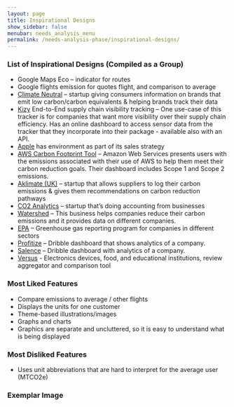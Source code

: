 ```yaml
---
layout: page
title: Inspirational Designs
show_sidebar: false
menubar: needs_analysis_menu
permalink: /needs-analysis-phase/inspirational-designs/
---
```

### List of Inspirational Designs (Compiled as a Group)
- Google Maps Eco – indicator for routes
- Google flights emission for quotes flight, and comparison to average
- <a href="https://www.climateneutral.org/about" target="_blank">Climate Neutral</a> – startup giving consumers information on brands that emit low carbon/carbon equivalents & helping brands track their data
- <a href="https://www.kizytracking.com/" target="_blank">Kizy</a> End-to-End supply chain visibility tracking – One use-case of this tracker is for companies that want more visibility over their supply chain efficiency. Has an online dashboard to access sensor data from the tracker that they incorporate into their package - available also with an API.
- <a href="https://www.apple.com/environment/" target="_blank">Apple</a> has environment as part of its sales strategy
- <a href="https://www.aboutamazon.com/news/aws/data-helps-aws-customers-cut-their-carbon-emissions" target="_blank">AWS Carbon Footprint Tool</a> –  Amazon Web Services presents users with the emissions associated with their use of AWS to help them meet their carbon reduction goals. Their dashboard includes Scope 1 and Scope 2 emissions.
- <a href="https://www.aklimate.co.uk/" target="_blank">Aklimate (UK)</a> – startup that allows suppliers to log their carbon emissions & gives them recommendations on carbon reduction pathways
- <a href="https://www.co2analytics.com/about-us" target="_blank">CO2 Analytics</a> – startup that’s doing accounting from businesses
- <a href="https://watershed.com/customers" target="_blank">Watershed</a> – This business helps companies reduce their carbon emissions and it provides data on different companies.
- <a href="https://www.epa.gov/ghgreporting–" target="_blank">EPA</a> – Greenhouse gas reporting program for companies in different sectors
- <a href="https://dribbble.com/shots/18542067-Profitize-SaaS-Analytics-Tool" target="_blank">Profitize</a> – Dribble dashboard that shows analytics of a company. 
- <a href="https://dribbble.com/shots/18589528-Salence-E-commerce-Analytics-Web-App" target="_blank">Salence</a> – Dribble dashboard with analytics of a company. 
- <a href="https://versus.com/en/beats-studio3-wireless-vs-sony-wh-1000xm3" target="_blank">Versus</a> - Electronics devices, food, and educational institutions, review aggregator and comparison tool


### Most Liked Features
- Compare emissions to average / other flights
- Displays the units for one customer
- Theme-based illustrations/images
- Graphs and charts
- Graphics are separate and uncluttered, so it is easy to understand what is being displayed


### Most Disliked Features
- Uses unit abbreviations that are hard to interpret for the average user (MTCO2e)


### Exemplar Image

